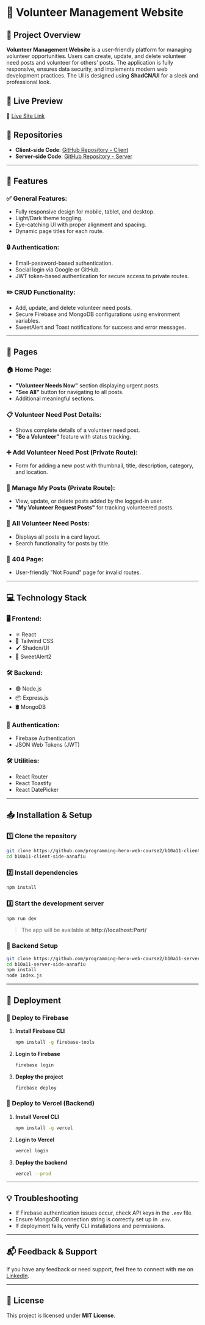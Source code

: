 # 🤝 Volunteer Management Website  

## 📌 Project Overview  
**Volunteer Management Website** is a user-friendly platform for managing volunteer opportunities. Users can create, update, and delete volunteer need posts and volunteer for others' posts. The application is fully responsive, ensures data security, and implements modern web development practices. The UI is designed using **ShadCN/UI** for a sleek and professional look.  

## 🚀 Live Preview  
🔗 [Live Site Link](https://mongo-volunteer-lagbe.web.app/)  

## 📂 Repositories  
- **Client-side Code**: [GitHub Repository - Client](https://github.com/programming-hero-web-course2/b10a11-client-side-aanafiu)  
- **Server-side Code**: [GitHub Repository - Server](https://github.com/programming-hero-web-course2/b10a11-server-side-aanafiu)  

---  

## 🎯 Features  

### ✅ General Features:  
- Fully responsive design for mobile, tablet, and desktop.  
- Light/Dark theme toggling.  
- Eye-catching UI with proper alignment and spacing.  
- Dynamic page titles for each route.  

### 🔒 Authentication:  
- Email-password-based authentication.  
- Social login via Google or GitHub.  
- JWT token-based authentication for secure access to private routes.  

### ✏️ CRUD Functionality:  
- Add, update, and delete volunteer need posts.  
- Secure Firebase and MongoDB configurations using environment variables.  
- SweetAlert and Toast notifications for success and error messages.  

---  

## 📄 Pages  

### 🏠 Home Page:  
- **"Volunteer Needs Now"** section displaying urgent posts.  
- **"See All"** button for navigating to all posts.  
- Additional meaningful sections.  

### 📋 Volunteer Need Post Details:  
- Shows complete details of a volunteer need post.  
- **"Be a Volunteer"** feature with status tracking.  

### ➕ Add Volunteer Need Post (Private Route):  
- Form for adding a new post with thumbnail, title, description, category, and location.  

### 📂 Manage My Posts (Private Route):  
- View, update, or delete posts added by the logged-in user.  
- **"My Volunteer Request Posts"** for tracking volunteered posts.  

### 🔎 All Volunteer Need Posts:  
- Displays all posts in a card layout.  
- Search functionality for posts by title.  

### 🚫 404 Page:  
- User-friendly "Not Found" page for invalid routes.  

---  

## 💻 Technology Stack  

### 🖥️ Frontend:  
- ⚛️ React  
- 🎨 Tailwind CSS  
- 🖌️ Shadcn/UI  
- 🎉 SweetAlert2  

### 🛠️ Backend:  
- 🟢 Node.js  
- 📦 Express.js  
- 🛢️ MongoDB  

### 🔐 Authentication:  
- Firebase Authentication  
- JSON Web Tokens (JWT)  

### 🛠️ Utilities:  
- React Router  
- React Toastify  
- React DatePicker  

---  

## 📥 Installation & Setup  

### 1️⃣ Clone the repository  
```sh
git clone https://github.com/programming-hero-web-course2/b10a11-client-side-aanafiu.git
cd b10a11-client-side-aanafiu
```

### 2️⃣ Install dependencies  
```sh
npm install
```

### 3️⃣ Start the development server  
```sh
npm run dev
```

> The app will be available at **http://localhost:Port/**  

### 🔧 Backend Setup  
```sh
git clone https://github.com/programming-hero-web-course2/b10a11-server-side-aanafiu.git
cd b10a11-server-side-aanafiu
npm install
node index.js
```

---  

## 🚀 Deployment  

### 🔹 Deploy to Firebase  
1. **Install Firebase CLI**  
   ```sh
   npm install -g firebase-tools
   ```  
2. **Login to Firebase**  
   ```sh
   firebase login
   ```  
3. **Deploy the project**  
   ```sh
   firebase deploy
   ```  

### 🔹 Deploy to Vercel (Backend)  
1. **Install Vercel CLI**  
   ```sh
   npm install -g vercel
   ```  
2. **Login to Vercel**  
   ```sh
   vercel login
   ```  
3. **Deploy the backend**  
   ```sh
   vercel --prod
   ```  

---  

## 💡 Troubleshooting  

- If Firebase authentication issues occur, check API keys in the `.env` file.  
- Ensure MongoDB connection string is correctly set up in `.env`.  
- If deployment fails, verify CLI installations and permissions.  

---  

## 📬 Feedback & Support  

If you have any feedback or need support, feel free to connect with me on [LinkedIn](https://www.linkedin.com/in/aanafiu/).  

---  

## 📜 License  

This project is licensed under **MIT License**.  
